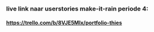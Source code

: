 ### live link naar userstories make-it-rain periode 4:

#### https://trello.com/b/8VJE5Mlx/portfolio-thies
